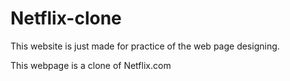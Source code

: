 # Netflix-clone

This website is just made for practice of the web page designing.



This webpage is a clone of Netflix.com
